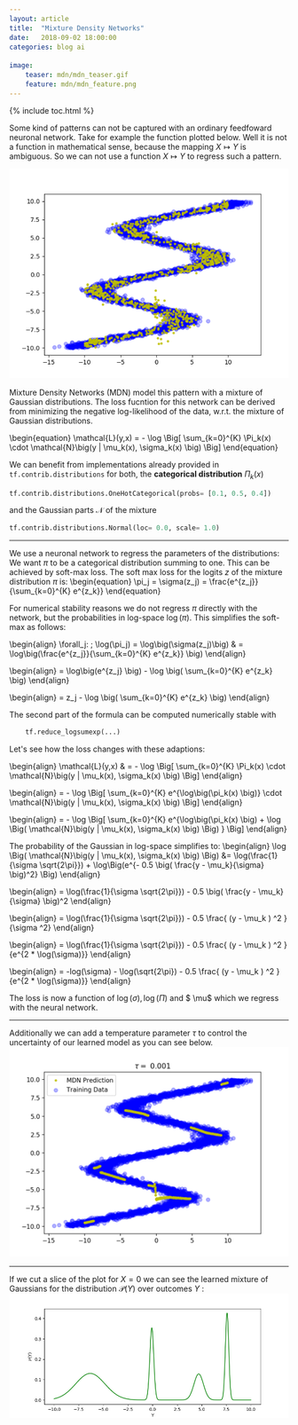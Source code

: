 ```yaml
---
layout: article
title:  "Mixture Density Networks"
date:   2018-09-02 18:00:00
categories: blog ai

image:
    teaser: mdn/mdn_teaser.gif
    feature: mdn/mdn_feature.png
---
```


{% include toc.html %}

Some kind of patterns can not be captured with an ordinary feedfoward neuronal network. Take for example the function plotted below. Well it is not a function in mathematical sense, because the mapping $X \mapsto Y$ is ambiguous. So we can not use a function $X \mapsto Y$ to regress such a pattern.

![MDN prediction](/images/mdn/mdn_prediction.png)

Mixture Density Networks (MDN) model this pattern with a mixture of Gaussian distributions. The loss fucntion for this network can be derived from minimizing the negative log-likelihood of the data, w.r.t. the mixture of Gaussian distributions.

\begin{equation}
\mathcal{L}(y,x) = - \log \Big[ \sum_{k=0}^{K} \Pi_k(x) \cdot \mathcal{N}\big(y | \mu_k(x), \sigma_k(x) \big) \Big]
\end{equation}

We can benefit from implementations already provided in `tf.contrib.distributions` for both, the **categorical distribution** $\Pi_k(x)$

```python
tf.contrib.distributions.OneHotCategorical(probs= [0.1, 0.5, 0.4])
```

and the Gaussian parts $\mathcal{N}$ of the mixture

```python
tf.contrib.distributions.Normal(loc= 0.0, scale= 1.0)
```

---

We use a neuronal network to regress the parameters of the distributions:
We want $\pi$ to be a categorical distribution summing to one. This can be achieved by soft-max loss. The soft max loss for the logits $z$ of the mixture distribution $\pi$ is:
\begin{equation}
\pi_j = \sigma(z_j) = \frac{e^{z_j}}{\sum_{k=0}^{K} e^{z_k}}
\end{equation}

For numerical stability reasons we do not regress $\pi$ directly with the network, but the probabilities in log-space $\log(\pi)$. This simplifies the soft-max as follows:

\begin{align}
\forall_j: \; \log(\pi_j) = \log\big(\sigma(z_j)\big) & = \log\big(\frac{e^{z_j}}{\sum_{k=0}^{K} e^{z_k}} \big)
\end{align}

\begin{align}
= \log\big(e^{z_j} \big) - \log \big( \sum_{k=0}^{K} e^{z_k} \big)
\end{align}

\begin{align}
= z_j - \log \big( \sum_{k=0}^{K} e^{z_k} \big)
\end{align}

The second part of the formula can be computed numerically stable with

```python
	tf.reduce_logsumexp(...)
```

Let's see how the loss changes with these adaptions:

\begin{align}
\mathcal{L}(y,x) & = - \log \Big[ \sum_{k=0}^{K} \Pi_k(x) \cdot \mathcal{N}\big(y | \mu_k(x), \sigma_k(x) \big) \Big]
\end{align}

\begin{align}
= - \log \Big[ \sum_{k=0}^{K} e^{\log\big(\pi_k(x) \big)} \cdot \mathcal{N}\big(y | \mu_k(x), \sigma_k(x) \big) \Big]
\end{align}

\begin{align}
= - \log \Big[ \sum_{k=0}^{K} e^{\log\big(\pi_k(x) \big) + \log \Big( \mathcal{N}\big(y | \mu_k(x), \sigma_k(x) \big) \Big) } \Big]
\end{align}

The probability of the Gaussian in log-space simplifies to:
\begin{align}
\log \Big( \mathcal{N}\big(y | \mu_k(x), \sigma_k(x) \big) \Big) &= \log(\frac{1}{\sigma \sqrt{2\pi}}) + \log\Big(e^{- 0.5 \big( \frac{y - \mu_k}{\sigma} \big)^2} \Big)
\end{align}

\begin{align}
= \log(\frac{1}{\sigma \sqrt{2\pi}}) - 0.5 \big( \frac{y - \mu_k}{\sigma} \big)^2
\end{align}

\begin{align}
= \log(\frac{1}{\sigma \sqrt{2\pi}}) - 0.5 \frac{ (y - \mu_k ) ^2 }{\sigma ^2}
\end{align}

\begin{align}
= \log(\frac{1}{\sigma \sqrt{2\pi}}) - 0.5 \frac{ (y - \mu_k ) ^2 }{e^{2 * \log(\sigma)}}
\end{align}

\begin{align}
= -log(\sigma) - \log(\sqrt{2\pi}) - 0.5 \frac{ (y - \mu_k ) ^2 }{e^{2 * \log(\sigma)}}
\end{align}

The loss is now a function of $\log(\sigma), \log(\Pi)$ and $ \mu$ which we regress with the neural network.

---
Additionally we can add a temperature parameter $\tau$ to control the uncertainty of our learned model as you can see below.
![MDN temperature](/images/mdn/mdn_temperatures.gif)

---

If we cut a slice of the plot for $X=0$ we can see the learned mixture of Gaussians for the distribution $\mathcal{P}(Y)$ over outcomes $Y$ :
![pdf](/images/mdn/mixture_pdf.png)

